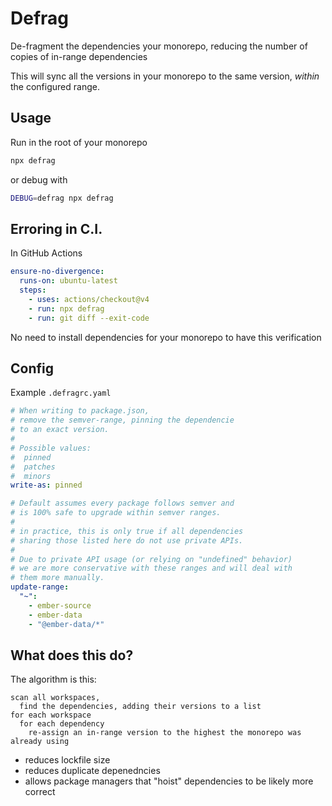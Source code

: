 # Defrag

De-fragment the dependencies your monorepo, reducing the number of copies of in-range dependencies 

This will sync all the versions in your monorepo to the same version, _within_ the configured range.

## Usage

Run in the root of your monorepo

```bash
npx defrag
```

or debug with

```bash
DEBUG=defrag npx defrag
```

## Erroring in C.I.

In GitHub Actions 
```yaml
ensure-no-divergence:
  runs-on: ubuntu-latest
  steps:
    - uses: actions/checkout@v4
    - run: npx defrag
    - run: git diff --exit-code
```
No need to install dependencies for your monorepo to have this verification

## Config

Example `.defragrc.yaml`

```yaml
# When writing to package.json,
# remove the semver-range, pinning the dependencie
# to an exact version.
#
# Possible values:
#  pinned
#  patches
#  minors
write-as: pinned

# Default assumes every package follows semver and
# is 100% safe to upgrade within semver ranges.
#
# in practice, this is only true if all dependencies
# sharing those listed here do not use private APIs.
#
# Due to private API usage (or relying on "undefined" behavior)
# we are more conservative with these ranges and will deal with
# them more manually.
update-range:
  "~":
    - ember-source
    - ember-data
    - "@ember-data/*"
```

## What does this do?


The algorithm is this:
```
scan all workspaces,
  find the dependencies, adding their versions to a list
for each workspace
  for each dependency
    re-assign an in-range version to the highest the monorepo was already using
```
- reduces lockfile size
- reduces duplicate depenedncies
- allows package managers that "hoist" dependencies to be likely more correct
